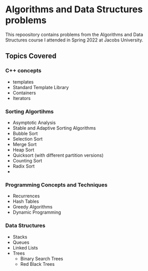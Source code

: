 # Algorithms and Data Structures problems
This repoository contains problems from the Algorithms and Data Structures course I attended in Spring 2022 at Jacobs University.

## Topics Covered
### C++ concepts
- templates
- Standard Template Library
- Containers
- Iterators

### Sorting Algortihms
- Asymptotic Analysis
- Stable and Adaptive Sorting Algorithms
- Bubble Sort
- Selection Sort
- Merge Sort
- Heap Sort
- Quicksort (with different partition versions)
- Counting Sort
- Radix Sort
- 

### Programming Concepts and Techniques
- Recurrences
- Hash Tables
- Greedy Algorithms
- Dynamic Programming

### Data Structures
- Stacks
- Queues
- Linked Lists
- Trees
  -  Binary Search Trees
  -  Red Black Trees
